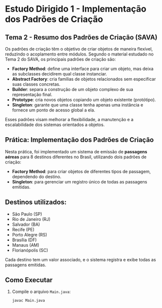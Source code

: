 # Estudo Dirigido 1 - Implementação dos Padrões de Criação

## Tema 2 - Resumo dos Padrões de Criação (SAVA)

Os padrões de criação têm o objetivo de criar objetos de maneira flexível, reduzindo o acoplamento entre módulos. Segundo o material estudado no Tema 2 do SAVA, os principais padrões de criação são:

- **Factory Method**: define uma interface para criar um objeto, mas deixa as subclasses decidirem qual classe instanciar.
- **Abstract Factory**: cria famílias de objetos relacionados sem especificar suas classes concretas.
- **Builder**: separa a construção de um objeto complexo de sua representação final.
- **Prototype**: cria novos objetos copiando um objeto existente (protótipo).
- **Singleton**: garante que uma classe tenha apenas uma instância e fornece um ponto de acesso global a ela.

Esses padrões visam melhorar a flexibilidade, a manutenção e a escalabilidade dos sistemas orientados a objetos.

## Prática: Implementação dos Padrões de Criação

Nesta prática, foi implementado um sistema de emissão de **passagens aéreas** para 8 destinos diferentes no Brasil, utilizando dois padrões de criação:

- **Factory Method**: para criar objetos de diferentes tipos de passagem, dependendo do destino.
- **Singleton**: para gerenciar um registro único de todas as passagens emitidas.

## Destinos utilizados:

- São Paulo (SP)
- Rio de Janeiro (RJ)
- Salvador (BA)
- Recife (PE)
- Porto Alegre (RS)
- Brasília (DF)
- Manaus (AM)
- Florianópolis (SC)

Cada destino tem um valor associado, e o sistema registra e exibe todas as passagens emitidas.

## Como Executar
1. Compile o arquivo `Main.java`:
   ```bash
   javac Main.java
